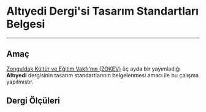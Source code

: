# Altıyedi Dergi'si Tasarım Standartları Belgesi
---
## Amaç
[Zonguldak Kültür ve Eğitim Vakfı'nın (ZOKEV)](http://www.zokev.com") üç ayda bir yayımladığı **Altıyedi** dergisinin tasarım standartlarının belgelenmesi amacı ile bu çalışma yapılmıştır.
## Dergi Ölçüleri

